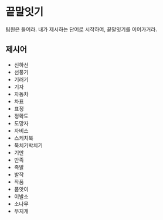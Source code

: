 # 끝말잇기

팀원은 들어라. 내가 제시하는 단어로 시작하여, 끝말잇기를 이어가거라. 



## 제시어

- 신하선
- 선풍기
- 기러기
- 기자
- 자동차
- 차표
- 표정
- 정확도
- 도망자
- 자비스
- 스케치북
- 북치기박치기
- 기만
- 만족
- 족발
- 발작
- 작품
- 품앗이
- 이발소
- 소나무
- 무지개
